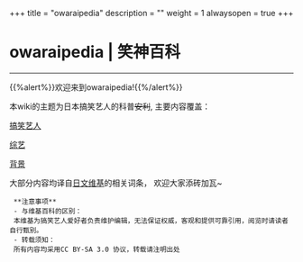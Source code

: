 +++
title = "owaraipedia"
description = ""
weight = 1
alwaysopen = true
+++

# owaraipedia | 笑神百科

---



{{%alert%}}欢迎来到owaraipedia!{{%/alert%}}

本wiki的主题为日本搞笑艺人的科普~~安利~~, 主要内容覆盖：



[搞笑艺人](geinin/)

[综艺](bangumi/)

[背景](background/)





大部分内容均译自[日文维基](https://ja.wikipedia.org/wiki)的相关词条， 欢迎大家添砖加瓦~



     **注意事项**
     - 与维基百科的区别：
     本维基为搞笑艺人爱好者负责维护编辑，无法保证权威，客观和提供可靠引用，阅览时请读者自行甄别。
     - 转载须知：
     所有内容均采用CC BY-SA 3.0 协议，转载请注明出处

